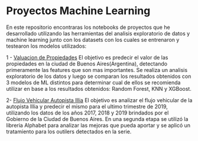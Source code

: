 # Proyectos Machine Learning

En este repositorio encontraras los notebooks de proyectos que he desarrollado utilizando las herramientas del analisis exploratorio de datos y machine learning junto con los datasets con los cuales se entrenaron y testearon los modelos utilizados:

1 - [Valuacion de Propiedades](https://github.com/christianwes/prediccion_precio_propiedades)
El objetivo es predecir el valor de las propiedades en la ciudad de Buenos Aires(Argentina), detectando primeramente las features que son mas importantes. Se realiza un analisis exploratorio de los datos y luego se comparan los resultados obtenidos con 3 modelos de ML distintos para determinar cual de ellos se recomienda utilizar en base a los resultados obtenidos: Random Forest, KNN y XGBoost.

2- [Flujo Vehicular Autopista Illia](https://github.com/christianwes/flujo_vehicular/blob/main/README.md)
El objetivo es analizar el flujo vehicular de la autopista Illia y predecir el mismo para el ultimo trimestre de 2019, utilizando los datos de los años 2017, 2018 y 2019 brindados por el Gobierno de la Ciudad de Buenos Aires.
En una segunda etapa se utilizó la libreria Alphabet para analizar las mejoras que pueda aportar y se aplicó un tratamiento para los outilers detectados en la serie.
